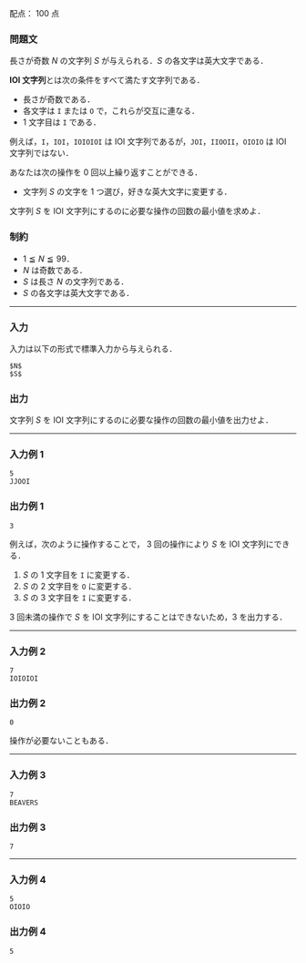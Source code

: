 配点： $100$ 点

### 問題文
長さが奇数 $N$ の文字列 $S$ が与えられる．$S$ の各文字は英大文字である．

**IOI 文字列**とは次の条件をすべて満たす文字列である．

- 長さが奇数である．
- 各文字は `I` または `O` で，これらが交互に連なる．
- $1$ 文字目は `I` である．

例えば，`I`，`IOI`，`IOIOIOI` は IOI 文字列であるが，`JOI`，`IIOOII`，`OIOIO` は IOI 文字列ではない．

あなたは次の操作を $0$ 回以上繰り返すことができる．

- 文字列 $S$ の文字を $1$ つ選び，好きな英大文字に変更する．

文字列 $S$ を IOI 文字列にするのに必要な操作の回数の最小値を求めよ．

### 制約
- $1 \leqq N \leqq 99$．
- $N$ は奇数である．
- $S$ は長さ $N$ の文字列である．
- $S$ の各文字は英大文字である．

---

### 入力
入力は以下の形式で標準入力から与えられる．

~~~
$N$
$S$
~~~

### 出力
文字列 $S$ を IOI 文字列にするのに必要な操作の回数の最小値を出力せよ．

---

### 入力例 1
~~~
5
JJOOI
~~~

### 出力例 1
~~~
3
~~~

例えば，次のように操作することで， $3$ 回の操作により $S$ を IOI 文字列にできる．

1. $S$ の $1$ 文字目を `I` に変更する．
2. $S$ の $2$ 文字目を `O` に変更する．
3. $S$ の $3$ 文字目を `I` に変更する．

$3$ 回未満の操作で $S$ を IOI 文字列にすることはできないため，$3$ を出力する．

---

### 入力例 2
~~~
7
IOIOIOI
~~~

### 出力例 2
~~~
0
~~~

操作が必要ないこともある．

---

### 入力例 3
~~~
7
BEAVERS
~~~

### 出力例 3
~~~
7
~~~

---

### 入力例 4
~~~
5
OIOIO
~~~

### 出力例 4
~~~
5
~~~
